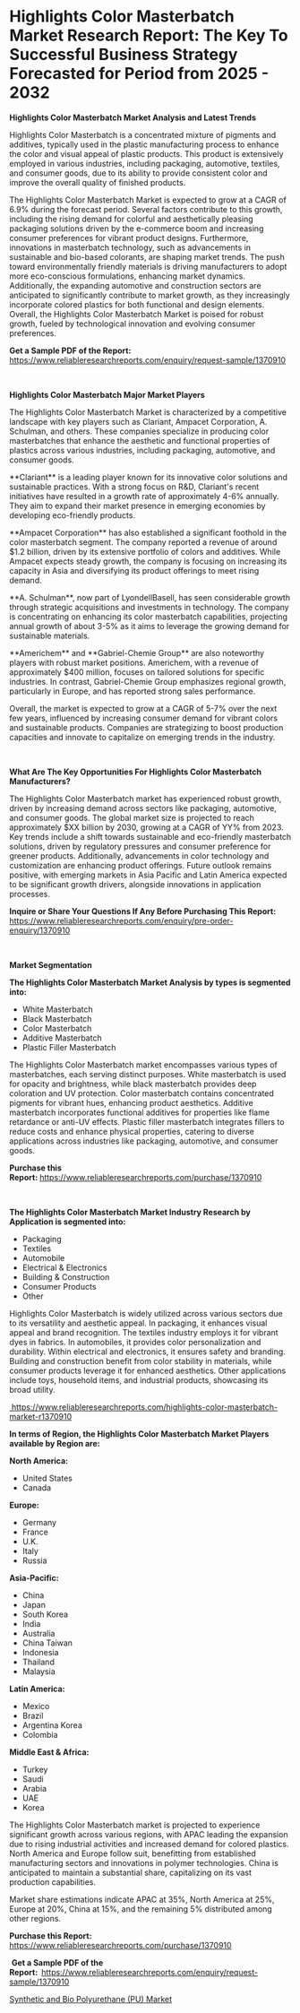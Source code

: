 <p><h1>Highlights Color Masterbatch Market Research Report: The Key To Successful Business Strategy Forecasted for Period from 2025 - 2032</h1></p><p><strong>Highlights Color Masterbatch Market Analysis and Latest Trends</strong></p>
<p><p>Highlights Color Masterbatch is a concentrated mixture of pigments and additives, typically used in the plastic manufacturing process to enhance the color and visual appeal of plastic products. This product is extensively employed in various industries, including packaging, automotive, textiles, and consumer goods, due to its ability to provide consistent color and improve the overall quality of finished products.</p><p>The Highlights Color Masterbatch Market is expected to grow at a CAGR of 6.9% during the forecast period. Several factors contribute to this growth, including the rising demand for colorful and aesthetically pleasing packaging solutions driven by the e-commerce boom and increasing consumer preferences for vibrant product designs. Furthermore, innovations in masterbatch technology, such as advancements in sustainable and bio-based colorants, are shaping market trends. The push toward environmentally friendly materials is driving manufacturers to adopt more eco-conscious formulations, enhancing market dynamics. Additionally, the expanding automotive and construction sectors are anticipated to significantly contribute to market growth, as they increasingly incorporate colored plastics for both functional and design elements. Overall, the Highlights Color Masterbatch Market is poised for robust growth, fueled by technological innovation and evolving consumer preferences.</p></p>
<p><strong>Get a Sample PDF of the Report:&nbsp;</strong> <a href="https://www.reliableresearchreports.com/enquiry/request-sample/1370910?utm_campaign=3051&utm_medium=2&utm_source=Github&utm_content=ia&utm_term=22032025&utm_id=highlights-color-masterbatch">https://www.reliableresearchreports.com/enquiry/request-sample/1370910</a></p>
<p>&nbsp;</p>
<p><strong>Highlights Color Masterbatch Major Market Players</strong></p>
<p><p>The Highlights Color Masterbatch Market is characterized by a competitive landscape with key players such as Clariant, Ampacet Corporation, A. Schulman, and others. These companies specialize in producing color masterbatches that enhance the aesthetic and functional properties of plastics across various industries, including packaging, automotive, and consumer goods.</p><p>**Clariant** is a leading player known for its innovative color solutions and sustainable practices. With a strong focus on R&D, Clariant's recent initiatives have resulted in a growth rate of approximately 4-6% annually. They aim to expand their market presence in emerging economies by developing eco-friendly products.</p><p>**Ampacet Corporation** has also established a significant foothold in the color masterbatch segment. The company reported a revenue of around $1.2 billion, driven by its extensive portfolio of colors and additives. While Ampacet expects steady growth, the company is focusing on increasing its capacity in Asia and diversifying its product offerings to meet rising demand.</p><p>**A. Schulman**, now part of LyondellBasell, has seen considerable growth through strategic acquisitions and investments in technology. The company is concentrating on enhancing its color masterbatch capabilities, projecting annual growth of about 3-5% as it aims to leverage the growing demand for sustainable materials.</p><p>**Americhem** and **Gabriel-Chemie Group** are also noteworthy players with robust market positions. Americhem, with a revenue of approximately $400 million, focuses on tailored solutions for specific industries. In contrast, Gabriel-Chemie Group emphasizes regional growth, particularly in Europe, and has reported strong sales performance.</p><p>Overall, the market is expected to grow at a CAGR of 5-7% over the next few years, influenced by increasing consumer demand for vibrant colors and sustainable products. Companies are strategizing to boost production capacities and innovate to capitalize on emerging trends in the industry.</p></p>
<p>&nbsp;</p>
<p><strong>What Are The Key Opportunities For Highlights Color Masterbatch Manufacturers?</strong></p>
<p><p>The Highlights Color Masterbatch market has experienced robust growth, driven by increasing demand across sectors like packaging, automotive, and consumer goods. The global market size is projected to reach approximately $XX billion by 2030, growing at a CAGR of YY% from 2023. Key trends include a shift towards sustainable and eco-friendly masterbatch solutions, driven by regulatory pressures and consumer preference for greener products. Additionally, advancements in color technology and customization are enhancing product offerings. Future outlook remains positive, with emerging markets in Asia Pacific and Latin America expected to be significant growth drivers, alongside innovations in application processes.</p></p>
<p><strong>Inquire or Share Your Questions If Any Before Purchasing This Report:</strong> <a href="https://www.reliableresearchreports.com/enquiry/pre-order-enquiry/1370910?utm_campaign=3051&utm_medium=2&utm_source=Github&utm_content=ia&utm_term=22032025&utm_id=highlights-color-masterbatch">https://www.reliableresearchreports.com/enquiry/pre-order-enquiry/1370910</a></p>
<p>&nbsp;</p>
<p><strong>Market Segmentation</strong></p>
<p><strong>The Highlights Color Masterbatch Market Analysis by types is segmented into:</strong></p>
<p><ul><li>White Masterbatch</li><li>Black Masterbatch</li><li>Color Masterbatch</li><li>Additive Masterbatch</li><li>Plastic Filler Masterbatch</li></ul></p>
<p><p>The Highlights Color Masterbatch market encompasses various types of masterbatches, each serving distinct purposes. White masterbatch is used for opacity and brightness, while black masterbatch provides deep coloration and UV protection. Color masterbatch contains concentrated pigments for vibrant hues, enhancing product aesthetics. Additive masterbatch incorporates functional additives for properties like flame retardance or anti-UV effects. Plastic filler masterbatch integrates fillers to reduce costs and enhance physical properties, catering to diverse applications across industries like packaging, automotive, and consumer goods.</p></p>
<p><strong>Purchase this Report:&nbsp;</strong><a href="https://www.reliableresearchreports.com/purchase/1370910?utm_campaign=3051&utm_medium=2&utm_source=Github&utm_content=ia&utm_term=22032025&utm_id=highlights-color-masterbatch">https://www.reliableresearchreports.com/purchase/1370910</a></p>
<p>&nbsp;</p>
<p><strong>The Highlights Color Masterbatch Market Industry Research by Application is segmented into:</strong></p>
<p><ul><li>Packaging</li><li>Textiles</li><li>Automobile</li><li>Electrical & Electronics</li><li>Building & Construction</li><li>Consumer Products</li><li>Other</li></ul></p>
<p><p>Highlights Color Masterbatch is widely utilized across various sectors due to its versatility and aesthetic appeal. In packaging, it enhances visual appeal and brand recognition. The textiles industry employs it for vibrant dyes in fabrics. In automobiles, it provides color personalization and durability. Within electrical and electronics, it ensures safety and branding. Building and construction benefit from color stability in materials, while consumer products leverage it for enhanced aesthetics. Other applications include toys, household items, and industrial products, showcasing its broad utility.</p></p>
<p><a href="https://www.reliableresearchreports.com/highlights-color-masterbatch-market-r1370910?utm_campaign=3051&utm_medium=2&utm_source=Github&utm_content=ia&utm_term=22032025&utm_id=highlights-color-masterbatch">&nbsp;https://www.reliableresearchreports.com/highlights-color-masterbatch-market-r1370910</a></p>
<p><strong>In terms of Region, the Highlights Color Masterbatch Market Players available by Region are:</strong></p>
<p>
    <p> <strong> North America: </strong>
        <ul>
            <li>United States</li>
            <li>Canada</li>
        </ul>
        </p> 
    <p> <strong> Europe: </strong>
        <ul>
            <li>Germany</li>
            <li>France</li>
            <li>U.K.</li>
            <li>Italy</li>
            <li>Russia</li>
        </ul>
        </p> 
    <p> <strong> Asia-Pacific: </strong>
        <ul>
            <li>China</li>
            <li>Japan</li>
            <li>South Korea</li>
            <li>India</li>
            <li>Australia</li>
            <li>China Taiwan</li>
            <li>Indonesia</li>
            <li>Thailand</li>
            <li>Malaysia</li>
        </ul>
        </p> 
    <p> <strong> Latin America: </strong>
        <ul>
            <li>Mexico</li>
            <li>Brazil</li>
            <li>Argentina Korea</li>
            <li>Colombia</li>
        </ul>
        </p> 
    <p> <strong> Middle East & Africa: </strong>
        <ul>
            <li>Turkey</li>
            <li>Saudi</li>
            <li>Arabia</li>
            <li>UAE</li>
            <li>Korea</li>
        </ul>
    </p>
    </p>
<p><p>The Highlights Color Masterbatch market is projected to experience significant growth across various regions, with APAC leading the expansion due to rising industrial activities and increased demand for colored plastics. North America and Europe follow suit, benefitting from established manufacturing sectors and innovations in polymer technologies. China is anticipated to maintain a substantial share, capitalizing on its vast production capabilities. </p><p>Market share estimations indicate APAC at 35%, North America at 25%, Europe at 20%, China at 15%, and the remaining 5% distributed among other regions.</p></p>
<p><strong>Purchase this Report: </strong><a href="https://www.reliableresearchreports.com/purchase/1370910?utm_campaign=3051&utm_medium=2&utm_source=Github&utm_content=ia&utm_term=22032025&utm_id=highlights-color-masterbatch">https://www.reliableresearchreports.com/purchase/1370910</a></p>
<p>&nbsp;<strong>Get a Sample PDF of the Report:&nbsp;&nbsp;</strong><a href="https://www.reliableresearchreports.com/enquiry/request-sample/1370910?utm_campaign=3051&utm_medium=2&utm_source=Github&utm_content=ia&utm_term=22032025&utm_id=highlights-color-masterbatch">https://www.reliableresearchreports.com/enquiry/request-sample/1370910</a></p>
<p><strong></strong></p>
<p><p><a href="https://github.com/mohmodsiason/Market-Research-Report-List-1/blob/main/synthetic-and-bio-polyurethane-pu-market.md?utm_campaign=3051&utm_medium=2&utm_source=Github&utm_content=ia&utm_term=22032025&utm_id=highlights-color-masterbatch">Synthetic and Bio Polyurethane (PU) Market</a></p></p>